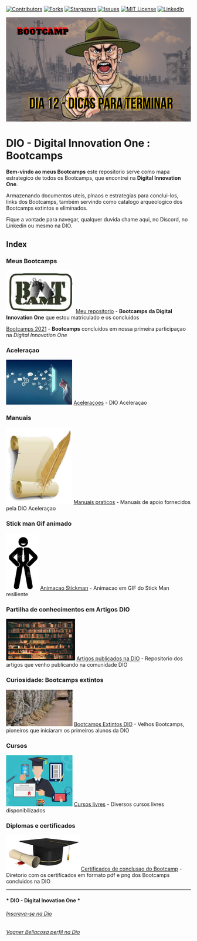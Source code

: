 <!-- PROJECT SHIELDS -->

[![Contributors][contributors-shield]][contributors-url]
[![Forks][forks-shield]][forks-url]
[![Stargazers][stars-shield]][stars-url]
[![Issues][issues-shield]][issues-url]
[![MIT License][license-shield]][license-url]
[![LinkedIn][linkedin-shield]][linkedin-url]

<!-- PROJECT LOGO -->
![Bootcamps na Digital Innovation One](BootCamps/Images/capa.png "Bootcamps")


# DIO - Digital Innovation One : Bootcamps

**Bem-vindo ao meus Bootcamps** este repositorio serve como mapa estrategico de todos os Bootcamps, que encontrei na **Digital Innovation One**.

Armazenando documentos uteis, plnaos e estrategias para conclui-los, links dos Bootcamps, também servindo como catalogo arqueologico dos Bootcamps extintos e eliminados.

Fique a vontade para navegar, qualquer duvida chame aqui, no Discord, no Linkedin ou mesmo na DIO.

## Index

### Meus Bootcamps

![Bootcamp Logo](Images/bootcamp_logo.png "Logo") [Meu repositorio](BootCamps/)  - **Bootcamps da Digital Innovation One** que estou matriculado e os concluidos

[Bootcamps 2021](BootCamps/BootCamps2021.md) - **Bootcamps** concluidos em nossa primeira participaçao na *Digital Innovation One*

### Aceleraçao
![image-20211117212323959](Images/image-20211117212323959.png) [Aceleraçoes](BootCamps/Aceleracao)  - DIO Aceleraçao

### Manuais
![image-20211117212407262](Images/image-20211117212407262.png) [Manuais praticos](BootCamps/Manuais)  - Manuais de apoio fornecidos pela DIO Aceleraçao

### Stick man Gif animado
![image-20211117212453268](Images/image-20211117212453268.png) [Animacao Stickman](BootCamps/Animacao)  - Animacao em GIF do Stick Man resiliente

### Partilha de conhecimentos em Artigos DIO
![image-20211117212613175](Images/image-20211117212613175.png) [Artigos publicados na DIO](BootCamps/ArtigosDIO)  - Repositorio dos artigos que venho publicando na comunidade DIO

### Curiosidade: Bootcamps extintos
![image-20211117212716092](Images/image-20211117212716092.png) [Bootcamps Extintos DIO](BootCamps/BootcampsEncerrados)  - Velhos Bootcamps, pioneiros que iniciaram os primeiros alunos da DIO

### Cursos 
![image-20211117212832084](Images/image-20211117212832084.png) [Cursos livres](BootCamps/CursosFree)  - Diversos cursos livres disponibilizados 

### Diplomas e certificados 
![image-20211117212918070](Images/image-20211117212918070.png) [Certificados de conclusao do Bootcamp](BootCamps/Certificados)  - Diretorio com os certificados em formato pdf e png dos Bootcamps concluidos na DIO



---

#### * DIO - Digital Inovation One *
######  [Inscreva-se na Dio](https://web.dio.me/sign-up?ref=R5J3ZLTIFS)  

######  [Vagner Bellacosa perfil na Dio](https://web.dio.me/users/vagnerbellacosa?tab=achievements)  

<!-- MARKDOWN LINKS & IMAGES -->
<!-- https://www.markdownguide.org/basic-syntax/#reference-style-links -->
[contributors-shield]: https://img.shields.io/github/contributors/VagnerBellacosa/DIO_Bootcamps.svg?style=for-the-badge
[contributors-url]: https://github.com/VagnerBellacosa/DIO_Bootcamps/graphs/contributors
[forks-shield]: https://img.shields.io/github/forks/VagnerBellacosa/DIO_Bootcamps.svg?style=for-the-badge
[forks-url]: https://github.com/VagnerBellacosa/DIO_Bootcamps/network/members
[stars-shield]: https://img.shields.io/github/stars/VagnerBellacosa/DIO_Bootcamps.svg?style=for-the-badge
[stars-url]: https://github.com/VagnerBellacosa/DIO_Bootcamps/stargazers
[issues-shield]: https://img.shields.io/github/issues/VagnerBellacosa/DIO_Bootcamps.svg?style=for-the-badge
[issues-url]: https://github.com/VagnerBellacosa/DIO_Bootcamps/issues
[license-shield]: https://img.shields.io/github/license/VagnerBellacosa/DIO_Bootcamps.svg?style=for-the-badge
[license-url]: https://github.com/VagnerBellacosa/DIO_Bootcamps/blob/master/LICENSE.txt
[linkedin-shield]: https://img.shields.io/badge/-LinkedIn-black.svg?style=for-the-badge&logo=linkedin&colorB=555
[linkedin-url]: https://www.linkedin.com/in/VagnerBellacosa/
[product-screenshot]: BootCamps/images/capa.png
